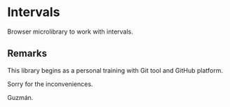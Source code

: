 # Intervals 

Browser microlibrary to work with intervals.

Remarks
-------
This library begins as a personal training with Git tool and GitHub platform.

Sorry for the inconveniences.

Guzmán.